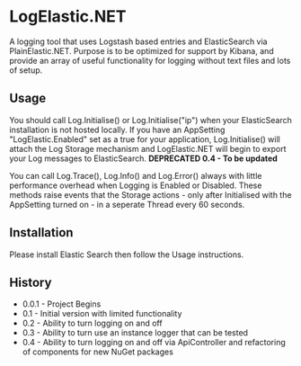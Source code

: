 LogElastic.NET
===================

A logging tool that uses Logstash based entries and ElasticSearch via PlainElastic.NET. Purpose is to be optimized for support by Kibana, and provide an array of useful functionality for logging without text files and lots of setup.

Usage
-------------------------
		
You should call Log.Initialise() or Log.Initialise("ip") when your ElasticSearch installation is not hosted locally. If you have an AppSetting "LogElastic.Enabled" set as a true for your application, Log.Initialise() will attach the Log Storage mechanism and LogElastic.NET will begin to export your Log messages to ElasticSearch. **DEPRECATED 0.4 - To be updated**

You can call Log.Trace(), Log.Info() and Log.Error() always with little performance overhead when Logging is Enabled or Disabled. These methods raise events that the Storage actions - only after Initialised with the AppSetting turned on - in a seperate Thread every 60 seconds.

Installation
-------------------------

Please install Elastic Search then follow the Usage instructions.
		
History
-------------------------

* 0.0.1 - Project Begins
* 0.1 - Initial version with limited functionality
* 0.2 - Ability to turn logging on and off
* 0.3 - Ability to turn use an instance logger that can be tested
* 0.4 - Ability to turn logging on and off via ApiController and refactoring of components for new NuGet packages